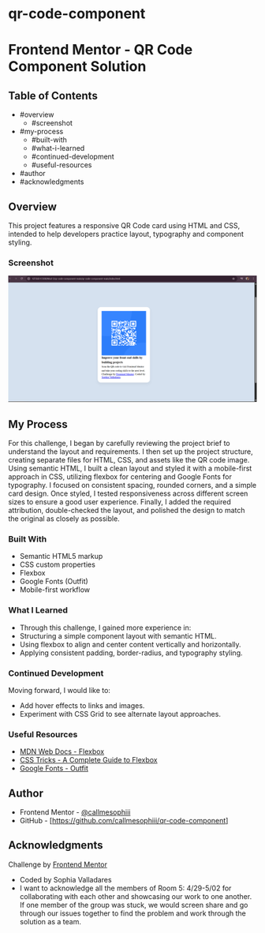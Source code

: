 # qr-code-component
# Frontend Mentor - QR Code Component Solution

## Table of Contents
- #overview
  - #screenshot
- #my-process
  - #built-with
  - #what-i-learned
  - #continued-development
  - #useful-resources
- #author
- #acknowledgments

## Overview
This project features a responsive QR Code card using HTML and CSS, intended to help developers practice layout, typography and component styling.

### Screenshot
![QR Code](qr-code.png)

## My Process
For this challenge, I began by carefully reviewing the project brief to understand the layout and requirements. I then set up the project structure, creating separate files for HTML, CSS, and assets like the QR code image. Using semantic HTML, I built a clean layout and styled it with a mobile-first approach in CSS, utilizing flexbox for centering and Google Fonts for typography. I focused on consistent spacing, rounded corners, and a simple card design. Once styled, I tested responsiveness across different screen sizes to ensure a good user experience. Finally, I added the required attribution, double-checked the layout, and polished the design to match the original as closely as possible.

### Built With
- Semantic HTML5 markup
- CSS custom properties
- Flexbox
- Google Fonts (Outfit)
- Mobile-first workflow

### What I Learned
- Through this challenge, I gained more experience in:
- Structuring a simple component layout with semantic HTML.
- Using flexbox to align and center content vertically and horizontally.
- Applying consistent padding, border-radius, and typography styling.

### Continued Development
Moving forward, I would like to:
- Add hover effects to links and images.
- Experiment with CSS Grid to see alternate layout approaches.

### Useful Resources
- [MDN Web Docs - Flexbox](https://developer.mozilla.org/en-US/docs/Web/CSS/CSS_Flexible_Box_Layout)
- [CSS Tricks - A Complete Guide to Flexbox](https://css-tricks.com/snippets/css/a-guide-to-flexbox/)
- [Google Fonts - Outfit](https://fonts.google.com/specimen/Outfit)

## Author
- Frontend Mentor - [@callmesophiii](https://www.frontendmentor.io/profile/callmesophiii)
- GitHub - [https://github.com/callmesophiii/qr-code-component]

## Acknowledgments
 Challenge by [Frontend Mentor](https://www.frontendmentor.io?ref=challenge)
- Coded by Sophia Valladares
- I want to acknowledge all the members of Room 5: 4/29-5/02 for collaborating with each other and showcasing our work to one another. If one member of the group was stuck, we would screen share and go through our issues together to find the problem and work through the solution as a team. 
